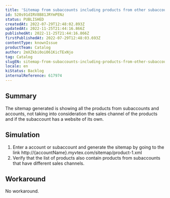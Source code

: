 ```yaml
---
title: 'Sitemap from subaccounts including products from other subaccounts and mainaccount'
id: 520s91dIRV8B81JRYmPENz
status: PUBLISHED
createdAt: 2022-07-29T12:48:02.893Z
updatedAt: 2022-11-25T21:44:16.866Z
publishedAt: 2022-11-25T21:44:16.866Z
firstPublishedAt: 2022-07-29T12:48:03.693Z
contentType: knownIssue
productTeam: Catalog
author: 2mXZkbi0oi061KicTExNjo
tag: Catalog
slugEN: sitemap-from-subaccounts-including-products-from-other-subaccounts-and-mainaccount
locale: en
kiStatus: Backlog
internalReference: 617974
---
```


## Summary


The sitemap generated is showing all the products from subaccounts and accounts, not taking into consideration the sales channel of the products and if the subaccount has a website of its own.



## Simulation



1. Enter a account or subaccount and generate the sitemap by going to the link http://{accountName}.myvtex.com/sitemap/product-1.xml
2. Verify that the list of products also contain products from subaccounts that have different sales channels.



## Workaround


No workaround.

